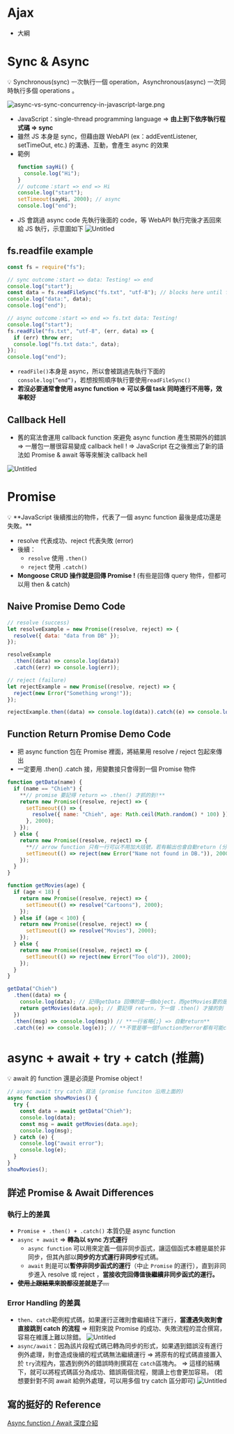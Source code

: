 # Ajax

- 大綱

# Sync & Async

💡 Synchronous(sync) 一次執行一個 operation，Asynchronous(async) 一次同時執行多個 operations 。

![async-vs-sync-concurrency-in-javascript-large.png](README_pic/async-vs-sync-concurrency-in-javascript-large.png)

- JavaScript：single-thread programming language ⇒ **由上到下依序執行程式碼 ⇒ sync**
- 雖然 JS 本身是 sync，但藉由跟 WebAPI (ex：addEventListener, setTimeOut, etc.) 的溝通、互動，會產生 async 的效果
- 範例
  ```jsx
  function sayHi() {
    console.log("Hi");
  }
  // outcome：start => end => Hi
  console.log("start");
  setTimeout(sayHi, 2000); // async
  console.log("end");
  ```
- JS 會跳過 async code 先執行後面的 code，等 WebAPI 執行完後才丟回來給 JS 執行，示意圖如下
  ![Untitled](README_pic/Untitled.png)

## fs.readfile example

```jsx
const fs = require("fs");

// sync outcome：start => data: Testing! => end
console.log("start");
const data = fs.readFileSync("fs.txt", "utf-8"); // blocks here until file is read
console.log("data:", data);
console.log("end");

// async outcome：start => end => fs.txt data: Testing!
console.log("start");
fs.readFile("fs.txt", "utf-8", (err, data) => {
  if (err) throw err;
  console.log("fs.txt data:", data);
});
console.log("end");
```

- `readFile()`本身是 async，所以會被跳過先執行下面的`console.log(”end”)`，若想按照順序執行要使用`readFileSync()`
- **若沒必要通常會使用 async function ⇒ 可以多個 task 同時進行不用等，效率較好**

## Callback Hell

- 舊的寫法會運用 callback function 來避免 async function 產生預期外的錯誤
  ⇒ 一層包一層很容易變成 callback hell !
  ⇒ JavaScript 在之後推出了新的語法如 Promise & await 等等來解決 callback hell

![Untitled](README_pic/Untitled%201.png)

# Promise

<aside>
💡 **JavaScript 後續推出的物件，代表了一個 async function 最後是成功還是失敗。**

</aside>

- resolve 代表成功、reject 代表失敗 (error)
- 後續：
  - `resolve` 使用 `.then()`
  - `reject` 使用 `.catch()`
- **Mongoose CRUD 操作就是回傳 Promise !** (有些是回傳 query 物件，但都可以用 then & catch)

## Naive Promise Demo Code

```jsx
// resolve (success)
let resolveExample = new Promise((resolve, reject) => {
  resolve({ data: "data from DB" });
});

resolveExample
  .then((data) => console.log(data))
  .catch((err) => console.log(err));

// reject (failure)
let rejectExample = new Promise((resolve, reject) => {
  reject(new Error("Something wrong!"));
});

rejectExample.then((data) => console.log(data)).catch((e) => console.log(e));
```

## Function Return Promise Demo Code

- 把 async function 包在 Promise 裡面，將結果用 resolve / reject 包起來傳出
- 一定要用 .then() .catch 接，用變數接只會得到一個 Promise 物件

```jsx
function getData(name) {
  if (name == "Chieh") {
    **// promise 要記得 return => .then() 才抓的到!**
    return new Promise((resolve, reject) => {
      setTimeout(() => {
        resolve({ name: "Chieh", age: Math.ceil(Math.random() * 100) });
      }, 2000);
    });
  } else {
    return new Promise((resolve, reject) => {
      **// arrow function 只有一行可以不用加大括號，若有輸出也會自動return (分號也要一併省略)**
      setTimeout(() => reject(new Error("Name not found in DB.")), 2000);
    });
  }
}

function getMovies(age) {
  if (age < 18) {
    return new Promise((resolve, reject) => {
      setTimeout(() => resolve("Cartoons"), 2000);
    });
  } else if (age < 100) {
    return new Promise((resolve, reject) => {
      setTimeout(() => resolve("Movies"), 2000);
    });
  } else {
    return new Promise((resolve, reject) => {
      setTimeout(() => reject(new Error("Too old")), 2000);
    });
  }
}

getData("Chieh")
  .then((data) => {
    console.log(data); // 記得getData 回傳的是一個object，而getMovies要的是其中的property:age
    return getMovies(data.age); // 要記得 return，下一個 .then() 才接的到
  })
  .then((msg) => console.log(msg)) // **一行省略{;} => 自動return**
  .catch((e) => console.log(e)); // **不管是哪一個function的error都有可能catch到，若都發生就看哪個先**
```

# async + await + try + catch (推薦)

<aside>
💡 await 的 function 還是必須是 Promise object !

</aside>

```jsx
// async await try catch 寫法 (promise funciton 沿用上面的)
async function showMovies() {
  try {
    const data = await getData("Chieh");
    console.log(data);
    const msg = await getMovies(data.age);
    console.log(msg);
  } catch (e) {
    console.log("await error");
    console.log(e);
  }
}
showMovies();
```

## 詳述 Promise & Await Differences

### 執行上的差異

- `Promise + .then() + .catch()` 本質仍是 async function
- `async + await` ⇒ **轉為以 sync 方式運行**
  - `async function` 可以用來定義一個非同步函式，讓這個函式本體是屬於非同步，但其內部以**同步的方式運行非同步**程式碼。
  - `await` 則是可以**暫停非同步函式的運行**（中止 `Promise` 的運行），直到非同步進入 resolve 或 reject ，**當接收完回傳值後繼續非同步函式的運行。**
- **~~使用上跟結果來說都沒差就是了...~~**

### Error Handling 的差異

- `then`、`catch`範例程式碼，如果運行正確則會繼續往下運行，**當遭遇失敗則會直接跳到 catch 的流程** ⇒ 相對來說 Promise 的成功、失敗流程的混合撰寫，容易在維護上難以除錯。
  ![Untitled](README_pic/Untitled%202.png)
- `async/await`：因為該片段程式碼已轉為同步的形式，如果遇到錯誤沒有進行例外處理，則會造成後續的程式碼無法繼續運行
  ⇒ 將原有的程式碼直接置入於 `try`流程內，當遇到例外的錯誤時則撰寫在 `catch`區塊內。
  ⇒ 這樣的結構下，就可以將程式碼區分為成功、錯誤兩個流程，閱讀上也會更加容易。
  (若想要針對不同 await 給例外處理，可以用多個 try catch 區分即可)
  ![Untitled](README_pic/Untitled%203.png)

## 寫的挺好的 Reference

[Async function / Await 深度介紹](https://www.casper.tw/development/2020/10/16/async-await/)
